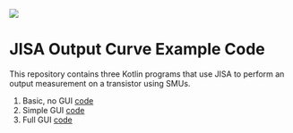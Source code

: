 ![](https://i.imgur.com/YlXnUTz.png)

# JISA Output Curve Example Code
This repository contains three Kotlin programs that use JISA to perform an output measurement on a transistor using SMUs.

1. Basic, no GUI [code](https://github.com/OE-FET/OutputCurve/blob/master/src/basic/Basic.kt)
2. Simple GUI [code](https://github.com/OE-FET/OutputCurve/blob/master/src/basicGUI/BasicGUI.kt)
3. Full GUI [code](https://github.com/OE-FET/OutputCurve/blob/master/src/fullGUI/FullGUI.kt)
